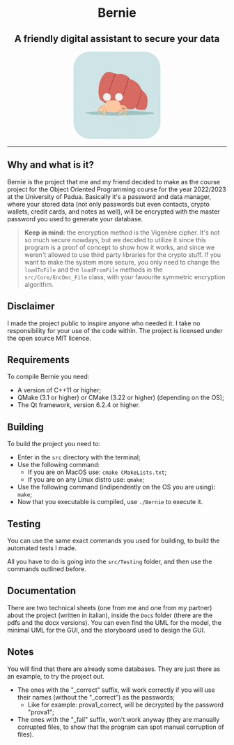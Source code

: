 <h1 align="center">Bernie</h1>
<h2 align="center">A friendly digital assistant to secure your data</h2>
<p align="center">
    <img src="src/Savings/Assets/App_Logo.png" style="width:auto;height:200px">
</p>
<hr/>

## Why and what is it?
Bernie is the project that me and my friend decided to make as the course project for the Object Oriented Programming course for the year 2022/2023 at the University of Padua.
Basically it's a password and data manager, where your stored data (not only passwords but even contacts, crypto wallets, credit cards, and notes as well), will be encrypted with the master password you used to generate your database.

> **Keep in mind:** the encryption method is the Vigenère cipher. It's not so much secure nowdays, but we decided to utilize it since this program is a proof of concept to show how it works, and since we weren't allowed to use third party libraries for the crypto stuff. If you want to make the system more secure, you only need to change the `loadToFile` and the `loadFromFile` methods in the `src/Core/EncDec_File` class, with your favourite symmetric encryption algorithm.

## Disclaimer
I made the project public to inspire anyone who needed it. I take no responsibility for your use of the code within.
The project is licensed under the open source MIT licence.

## Requirements
To compile Bernie you need:
- A version of C++11 or higher;
- QMake (3.1 or higher) or CMake (3.22 or higher) (depending on the OS);
- The Qt framework, version 6.2.4 or higher.

## Building
To build the project you need to:
- Enter in the `src` directory with the terminal;
- Use the following command:
  - If you are on MacOS use: `cmake CMakeLists.txt`;
  - If you are on any Linux distro use: `qmake`;
- Use the following command (indipendently on the OS you are using): `make`;
- Now that you executable is compiled, use `./Bernie` to execute it.

## Testing
You can use the same exact commands you used for building, to build the automated tests I made.

All you have to do is going into the `src/Testing` folder, and then use the commands outlined before.

## Documentation
There are two technical sheets (one from me and one from my partner) about the project (written in italian), inside the `Docs` folder (there are the pdfs and the docx versions).
You can even find the UML for the model, the minimal UML for the GUI, and the storyboard used to design the GUI.

## Notes
You will find that there are already some databases. They are just there as an example, to try the project out.
- The ones with the "_correct" suffix, will work correctly if you will use their names (without the "_correct") as the passwords;
  - Like for example: prova1_correct, will be decrypted by the password "prova1";
- The ones with the "_fail" suffix, won't work anyway (they are manually corrupted files, to show that the program can spot manual corruption of files).